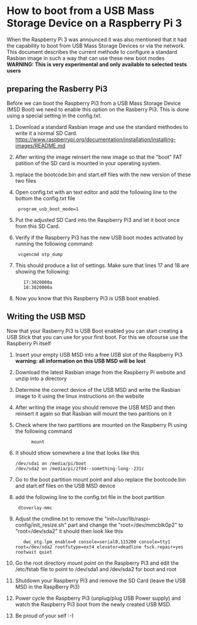 # How to boot from a USB Mass Storage Device on a Raspberry Pi 3
When the Raspberry Pi 3 was announced it was also mentioned that it had the capability to boot from USB Mass Storage Devices or via the network. This document describes the current methode to configure a standard Rasbian image in such a way that can use these new boot modes
**WARNING: This is very experimental and only available to selected tests users**

## preparing the Rasberry Pi3
Before we can boot the Raspberry Pi3 from a USB Mass Storage Device (MSD Boot) we need to enable this option on the Rasberry Pi3. This is done using a special setting in the config.txt.

1. Download a standard Rasbian image and use the standard methodes to write it a normal SD Card.
https://www.raspberrypi.org/documentation/installation/installing-images/README.md

2. After writing the image reinsert the new image so that the "boot"  FAT patition of the SD card is mounted in your operating system.

3. replace the bootcode.bin and start.elf files with the new version of these two files

4. Open config.txt with an text editor and add the following line to the bottom the config.txt file

		program_usb_boot_mode=1

5. Put the adjusted SD Card into the Raspberry Pi3 and let it boot once from this SD Card.

6. Verify if the Raspberry Pi3 has the new USB boot modes activated by running the following command:

        vcgencmd otp_dump

7. This should produce a list of settings. Make sure that lines 17 and 18 are showing the following:

          17:3020000a
          18:3020000a

8. Now you know that this Raspberry Pi3 is USB boot enabled.

## Writing the USB MSD

Now that your Rasberry Pi3 is USB Boot enabled you can start creating a USB Stick that you can use for your first boot. For this we ofcourse use the Raspberry Pi itself

1. Insert your empty USB MSD into a free USB slot of the Raspberry Pi3 **warning: all information on this USB MSD will be lost**

2. Download the latest Rasbian image from the Raspberry Pi website and unzip into a directory

3. Determine the correct device of the USB MSD and write the Rasbian image to it using the linux instructions on the website

4. After writing the image you should remove the USB MSD and then reinsert it again so that Rasbian will mount the two paritions on it

5. Check where the two partitions are mounted on the Raspberry Pi using the following command

             mount

6. It should show somewhere a line that looks like this

       /dev/sda1 on /media/pi/boot
       /dev/sda2 on /media/pi/2f84--something-long--231c

7. Go to the boot partition mount point and also replace the bootcode.bin and start.elf files on the USB MSD device
  
8. add the following line to the config.txt file in the boot partition

        dtoverlay-mmc

9. Adjust the cmdline.txt to remove the "init=/usr/lib/raspi-config/init_resize.sh" part and change the "root=/dev/mmcblk0p2" to "root=/dev/sda2" it should then look like this

          dwc_otg.lpm_enable=0 console=serial0,115200 console=tty1 root=/dev/sda2 rootfstype=ext4 elevator=deadline fsck.repair=yes rootwait quiet 

10. Go the root directory mount point on the Raspberry Pi3 and edit the /etc/fstab file to point to /dev/sda1 and /dev/sda2 for boot and root

11. Shutdown your Raspberry Pi3 and remove the SD Card (leave the USB MSD in the RaspBerry Pi3)

12. Power cycle the Raspberry Pi3 (unplug/plug USB Power supply) and watch the Raspberry Pi3 boot from the newly created USB MSD.

13. Be proud of your self :-)
